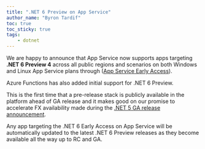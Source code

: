 ```yaml
---
title: ".NET 6 Preview on App Service"
author_name: "Byron Tardif"
toc: true
toc_sticky: true
tags:
    - dotnet
---
```


We are happy to announce that App Service now supports apps targeting **.NET 6 Preview 4** across all public regions and scenarios on both Windows and Linux App Service plans through ([App Service Early Access](https://aka.ms/app-service-early-access)).

Azure Functions has also added initial support for .NET 6 Preview.

This is the first time that a pre-release stack is publicly available in the platform ahead of GA release and it makes good on our promise to accelerate FX availability made during the [.NET 5 GA release announcement](https://devblogs.microsoft.com/aspnet/announcing-asp-net-core-in-net-5/#deploy-net-5-web-apps-to-azure-app-service-today).

Any app targeting the .NET 6 Early Access on App Service will be automatically updated to the latest .NET 6 Preview releases as they become available all the way up to RC and GA.
